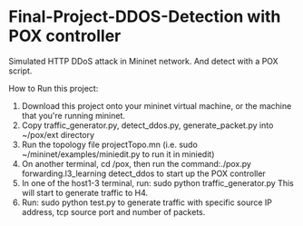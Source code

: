 # Final-Project-DDOS-Detection with POX controller
Simulated HTTP DDoS attack in Mininet network. And detect with a POX script. 

How to Run this project:
1. Download this project onto your mininet virtual machine, or the machine that you're running mininet. 
2. Copy traffic_generator.py, detect_ddos.py, generate_packet.py into ~/pox/ext directory
3. Run the topology file projectTopo.mn (i.e. sudo ~/mininet/examples/miniedit.py to run it in miniedit)
4. On another terminal, cd /pox, then run the command:./pox.py forwarding.l3_learning detect_ddos to start up the POX controller
5. In one of the host1-3 terminal, run: sudo python traffic_generator.py  This will start to generate traffic to H4. 
6. Run: sudo python test.py to generate traffic with specific source IP address, tcp source port and number of packets. 

